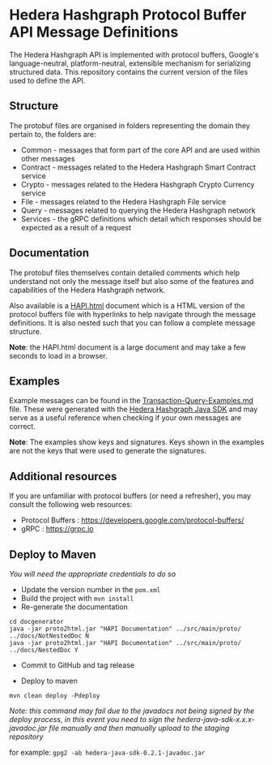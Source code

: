 # Hedera Hashgraph Protocol Buffer API Message Definitions

The Hedera Hashgraph API is implemented with protocol buffers, Google's language-neutral, platform-neutral, extensible mechanism for serializing structured data. This repository contains the current version of the files used to define the API.

## Structure

The protobuf files are organised in folders representing the domain they pertain to, the folders are:

- Common - messages that form part of the core API and are used within other messages
- Contract - messages related to the Hedera Hashgraph Smart Contract service
- Crypto - messages related to the Hedera Hashgraph Crypto Currency service
- File - messages related to the Hedera Hashgraph File service
- Query - messages related to querying the Hedera Hashgraph network
- Services - the gRPC definitions which detail which responses should be expected as a result of a request

## Documentation

The protobuf files themselves contain detailed comments which help understand not only the message itself but also some of the features and capabilities of the Hedera Hashgraph network.

Also available is a [HAPI.html](https://github.com/hashgraph/hedera-protobuf/blob/master/HAPI.html) document which is a HTML version of the protocol buffers file with hyperlinks to help navigate through the message definitions. It is also nested such that you can follow a complete message structure.

__Note__: the HAPI.html document is a large document and may take a few seconds to load in a browser.

## Examples

Example messages can be found in the [Transaction-Query-Examples.md](https://github.com/hashgraph/hedera-protobuf/blob/master/Transaction-Query-Examples.md) file. These were generated with the [Hedera Hashgraph Java SDK](https://github.com/hashgraph/hedera-sdk-java) and may serve as a useful reference when checking if your own messages are correct.

__Note__: The examples show keys and signatures. Keys shown in the examples are not the keys that were used to generate the signatures.

## Additional resources

If you are unfamiliar with protocol buffers (or need a refresher), you may consult the following web resources:

- Protocol Buffers : https://developers.google.com/protocol-buffers/
- gRPC : https://grpc.io

## Deploy to Maven

*You will need the appropriate credentials to do so*

- Update the version number in the `pom.xml`
- Build the project with `mvn install`
- Re-generate the documentation

```shell
cd docgenerator
java -jar proto2html.jar "HAPI Documentation" ../src/main/proto/ ../docs/NotNestedDoc N
java -jar proto2html.jar "HAPI Documentation" ../src/main/proto/ ../docs/NestedDoc Y
```

- Commit to GitHub and tag release

- Deploy to maven

`mvn clean deploy -Pdeploy`

*Note: this command may fail due to the javadocs not being signed by the deploy process, in this event you need to sign the hedera-java-sdk-x.x.x-javadoc.jar file manually and then manually upload to the staging repository*

for example: `gpg2 -ab hedera-java-sdk-0.2.1-javadoc.jar`
